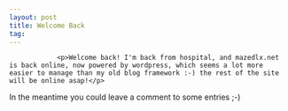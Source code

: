 ```yaml
---
layout: post
title: Welcome Back
tag: 
---
```



                <p>Welcome back! I'm back from hospital, and mazedlx.net is back online, now powered by wordpress, which seems a lot more easier to manage than my old blog framework :-) the rest of the site will be online asap!</p>
<p>In the meantime you could leave a comment to some entries ;-)</p>
            
